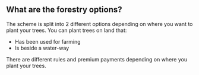 ##  What are the forestry options?

The scheme is split into 2 different options depending on where you want to
plant your trees. You can plant trees on land that:

  * Has been used for farming 
  * Is beside a water-way 

There are different rules and premium payments depending on where you plant
your trees.

